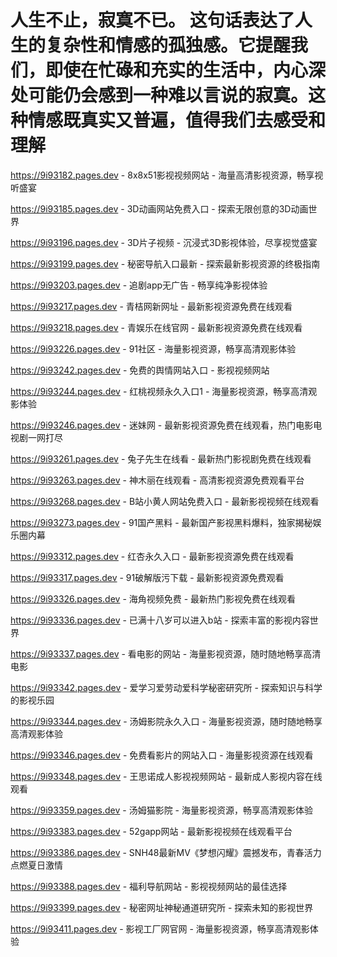 # 人生不止，寂寞不已。 这句话表达了人生的复杂性和情感的孤独感。它提醒我们，即使在忙碌和充实的生活中，内心深处可能仍会感到一种难以言说的寂寞。这种情感既真实又普遍，值得我们去感受和理解

https://9i93182.pages.dev - 8x8x51影视视频网站 - 海量高清影视资源，畅享视听盛宴

https://9i93185.pages.dev - 3D动画网站免费入口 - 探索无限创意的3D动画世界

https://9i93196.pages.dev - 3D片子视频 - 沉浸式3D影视体验，尽享视觉盛宴

https://9i93199.pages.dev - 秘密导航入口最新 - 探索最新影视资源的终极指南

https://9i93203.pages.dev - 追剧app无广告 - 畅享纯净影视体验

https://9i93217.pages.dev - 青桔网新网址 - 最新影视资源免费在线观看

https://9i93218.pages.dev - 青娱乐在线官网 - 最新影视资源免费在线观看

https://9i93226.pages.dev - 91社区 - 海量影视资源，畅享高清观影体验

https://9i93242.pages.dev - 免费的舆情网站入口 - 影视视频网站

https://9i93244.pages.dev - 红桃视频永久入口1 - 海量影视资源，畅享高清观影体验

https://9i93246.pages.dev - 迷妹网 - 最新影视资源免费在线观看，热门电影电视剧一网打尽

https://9i93261.pages.dev - 兔子先生在线看 - 最新热门影视剧免费在线观看

https://9i93263.pages.dev - 神木丽在线观看 - 高清影视资源免费观看平台

https://9i93268.pages.dev - B站小黄人网站免费入口 - 最新影视视频在线观看

https://9i93273.pages.dev - 91国产黑料 - 最新国产影视黑料爆料，独家揭秘娱乐圈内幕

https://9i93312.pages.dev - 红杏永久入口 - 最新影视资源免费在线观看

https://9i93317.pages.dev - 91破解版污下载 - 最新影视资源免费观看

https://9i93326.pages.dev - 海角视频免费 - 最新热门影视免费在线观看

https://9i93336.pages.dev - 已满十八岁可以进入b站 - 探索丰富的影视内容世界

https://9i93337.pages.dev - 看电影的网站 - 海量影视资源，随时随地畅享高清电影

https://9i93342.pages.dev - 爱学习爱劳动爱科学秘密研究所 - 探索知识与科学的影视乐园

https://9i93344.pages.dev - 汤姆影院永久入口 - 海量影视资源，随时随地畅享高清观影体验

https://9i93346.pages.dev - 免费看影片的网站入口 - 海量影视资源在线观看

https://9i93348.pages.dev - 王思诺成人影视视频网站 - 最新成人影视内容在线观看

https://9i93359.pages.dev - 汤姆猫影院 - 海量影视资源，畅享高清观影体验

https://9i93383.pages.dev - 52gapp网站 - 最新影视视频在线观看平台

https://9i93386.pages.dev - SNH48最新MV《梦想闪耀》震撼发布，青春活力点燃夏日激情

https://9i93388.pages.dev - 福利导航网站 - 影视视频网站的最佳选择

https://9i93399.pages.dev - 秘密网址神秘通道研究所 - 探索未知的影视世界

https://9i93411.pages.dev - 影视工厂网官网 - 海量影视资源，畅享高清观影体验
